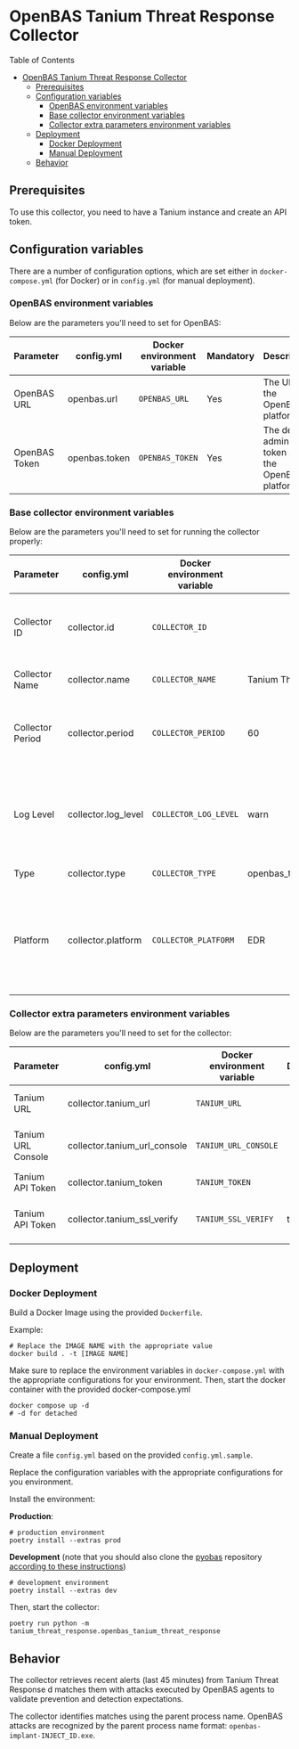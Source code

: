 # OpenBAS Tanium Threat Response Collector

Table of Contents

- [OpenBAS Tanium Threat Response Collector](#openbas-tanium-threat-response-collector)
    - [Prerequisites](#prerequisites)
    - [Configuration variables](#configuration-variables)
        - [OpenBAS environment variables](#openbas-environment-variables)
        - [Base collector environment variables](#base-collector-environment-variables)
        - [Collector extra parameters environment variables](#collector-extra-parameters-environment-variables)
    - [Deployment](#deployment)
        - [Docker Deployment](#docker-deployment)
        - [Manual Deployment](#manual-deployment)
    - [Behavior](#behavior)

## Prerequisites

To use this collector, you need to have a Tanium instance and create an API token.

## Configuration variables

There are a number of configuration options, which are set either in `docker-compose.yml` (for Docker) or
in `config.yml` (for manual deployment).

### OpenBAS environment variables

Below are the parameters you'll need to set for OpenBAS:

| Parameter     | config.yml    | Docker environment variable | Mandatory | Description                                          |
|---------------|---------------|-----------------------------|-----------|------------------------------------------------------|
| OpenBAS URL   | openbas.url   | `OPENBAS_URL`               | Yes       | The URL of the OpenBAS platform.                     |
| OpenBAS Token | openbas.token | `OPENBAS_TOKEN`             | Yes       | The default admin token set in the OpenBAS platform. |

### Base collector environment variables

Below are the parameters you'll need to set for running the collector properly:

| Parameter        | config.yml            | Docker environment variable | Default                        | Mandatory | Description                                                                                    |
|------------------|-----------------------|-----------------------------|--------------------------------|-----------|------------------------------------------------------------------------------------------------|
| Collector ID     | collector.id          | `COLLECTOR_ID`              |                                | Yes       | A unique `UUIDv4` identifier for this collector instance.                                      |
| Collector Name   | collector.name        | `COLLECTOR_NAME`            | Tanium Threat Response         | No        | Name of the collector.                                                                         |
| Collector Period | collector.period      | `COLLECTOR_PERIOD`          | 60                             | No        | The time interval at which your collector will run (int, seconds).                             |
| Log Level        | collector.log_level   | `COLLECTOR_LOG_LEVEL`       | warn                           | No        | Determines the verbosity of the logs. Options are `debug`, `info`, `warn`, or `error`.         |
| Type             | collector.type        | `COLLECTOR_TYPE`            | openbas_tanium_threat_response | No        | Type of the collector                                                                          |
| Platform         | collector.platform    | `COLLECTOR_PLATFORM`        | EDR                            | No        | Type of security platform this collector works for. One of: `EDR, XDR, SIEM, SOAR, NDR, ISPM`  |

### Collector extra parameters environment variables

Below are the parameters you'll need to set for the collector:

| Parameter          | config.yml                   | Docker environment variable | Default | Mandatory | Description                              |
|--------------------|------------------------------|-----------------------------|---------|-----------|------------------------------------------|
| Tanium URL         | collector.tanium_url         | `TANIUM_URL`                |         | Yes       | URL of your Tanium instance.             |
| Tanium URL Console | collector.tanium_url_console | `TANIUM_URL_CONSOLE`        |         | Yes       | URL of your Tanium console instance.     |
| Tanium API Token   | collector.tanium_token       | `TANIUM_TOKEN`              |         | Yes       | API Token.                               |
| Tanium API Token   | collector.tanium_ssl_verify  | `TANIUM_SSL_VERIFY`         | true    | No        | Verify the Tnaium server TLS certificate |

## Deployment

### Docker Deployment

Build a Docker Image using the provided `Dockerfile`.

Example:

```shell
# Replace the IMAGE NAME with the appropriate value
docker build . -t [IMAGE NAME]
```

Make sure to replace the environment variables in `docker-compose.yml` with the appropriate configurations for your
environment. Then, start the docker container with the provided docker-compose.yml

```shell
docker compose up -d
# -d for detached
```

### Manual Deployment

Create a file `config.yml` based on the provided `config.yml.sample`.

Replace the configuration variables with the appropriate configurations for
you environment.

Install the environment:

**Production**:
```shell
# production environment
poetry install --extras prod
```

**Development** (note that you should also clone the [pyobas](OpenBAS-Platform/client-python) repository [according to
these instructions](../README.md#simultaneous-development-on-pyobas-and-a-collector))
```shell
# development environment
poetry install --extras dev
```

Then, start the collector:

```shell
poetry run python -m tanium_threat_response.openbas_tanium_threat_response
```

## Behavior

The collector retrieves recent alerts (last 45 minutes) from Tanium Threat Response d matches them with attacks executed
by OpenBAS agents to validate prevention and detection expectations.

The collector identifies matches using the parent process name. OpenBAS attacks are
recognized by the parent process name format: `openbas-implant-INJECT_ID.exe`.
